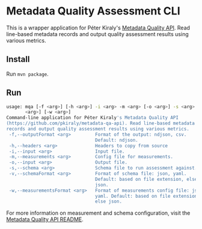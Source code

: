 # Metadata Quality Assessment CLI

This is a wrapper application for Péter Kiraly's [Metadata Quality API](https://github.com/pkiraly/metadata-qa-api). Read line-based metadata
records and output quality assessment results using various metrics.

## Install

Run `mvn package`.

## Run

```bash
usage: mqa [-f <arg>] [-h <arg>] -i <arg> -m <arg> [-o <arg>] -s <arg> [-v
       <arg>] [-w <arg>]
Command-line application for Péter Kiraly's Metadata Quality API
(https://github.com/pkiraly/metadata-qa-api). Read line-based metadata
records and output quality assessment results using various metrics.
 -f,--outputFormat <arg>         Format of the output: ndjson, csv.
                                 Default: ndjson.
 -h,--headers <arg>              Headers to copy from source
 -i,--input <arg>                Input file.
 -m,--measurements <arg>         Config file for measurements.
 -o,--input <arg>                Output file.
 -s,--schema <arg>               Schema file to run assessment against.
 -v,--schemaFormat <arg>         Format of schema file: json, yaml.
                                 Default: based on file extension, else
                                 json.
 -w,--measurementsFormat <arg>   Format of measurements config file: json,
                                 yaml. Default: based on file extension,
                                 else json.
```

For more information on measurement and schema configuration, visit the [Metadata Quality API README](https://github.com/pkiraly/metadata-qa-api).